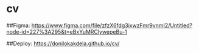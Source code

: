 # cv

##Figma: https://www.figma.com/file/zfzX6fdg3ixwzFmr9vnmI2/Untitled?node-id=227%3A295&t=eBxYuMRClywepeBu-1

##Deploy: https://donilokakdela.github.io/cv/
